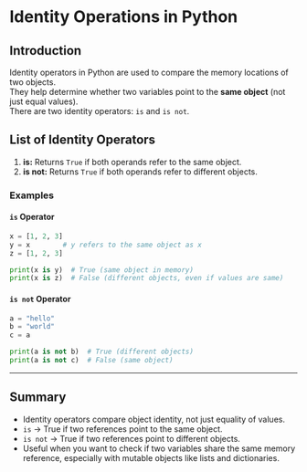 # Identity Operations in Python

## Introduction

Identity operators in Python are used to compare the memory locations of two objects.  
They help determine whether two variables point to the **same object** (not just equal values).  
There are two identity operators: `is` and `is not`.

## List of Identity Operators

1. **is:** Returns `True` if both operands refer to the same object.
2. **is not:** Returns `True` if both operands refer to different objects.

### Examples

#### `is` Operator

```python
x = [1, 2, 3]
y = x        # y refers to the same object as x
z = [1, 2, 3]

print(x is y)  # True (same object in memory)
print(x is z)  # False (different objects, even if values are same)
```

#### `is not` Operator

```python
a = "hello"
b = "world"
c = a

print(a is not b)  # True (different objects)
print(a is not c)  # False (same object)
```

---

## Summary

  - Identity operators compare object identity, not just equality of values.
  - `is` → True if two references point to the same object.
  - `is not` → True if two references point to different objects.
  - Useful when you want to check if two variables share the same memory reference, especially with mutable objects like lists and dictionaries.